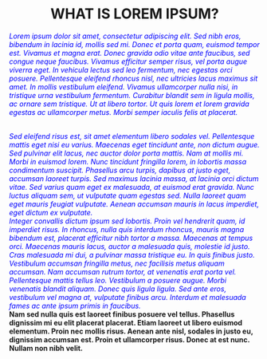 <!DOCTYPE html>
<html>
<body>

<h1><center>WHAT IS LOREM IPSUM?</h1>
  
<p><i style="color:Blue;">Lorem ipsum dolor sit amet, consectetur adipiscing elit. Sed nibh eros, bibendum in lacinia id, mollis sed mi. Donec et porta quam, euismod tempor est. Vivamus et magna erat. Donec gravida odio vitae ante faucibus, sed congue neque faucibus. Vivamus efficitur semper risus, vel porta augue viverra eget. In vehicula lectus sed leo fermentum, nec egestas orci posuere. Pellentesque eleifend rhoncus nisl, nec ultricies lacus maximus sit amet. In mollis vestibulum eleifend. Vivamus ullamcorper nulla nisi, in tristique urna vestibulum fermentum. Curabitur blandit sem in ligula mollis, ac ornare sem tristique. Ut at libero tortor. Ut quis lorem et lorem gravida egestas ac ullamcorper metus. Morbi semper iaculis felis at placerat.</p></i>
<br>
<i style="color:blue;">Sed eleifend risus est, sit amet elementum libero sodales vel. Pellentesque mattis eget nisi eu varius. Maecenas eget tincidunt ante, non dictum augue. Sed pulvinar elit lacus, nec auctor dolor porta mattis. Nam at mollis mi. Morbi in euismod lorem. Nunc tincidunt fringilla lorem, in lobortis massa condimentum suscipit. Phasellus arcu turpis, dapibus at justo eget, accumsan laoreet turpis. Sed maximus lacinia massa, at lacinia orci dictum vitae. Sed varius quam eget ex malesuada, at euismod erat gravida. Nunc luctus aliquam sem, ut vulputate quam egestas sed. Nulla laoreet quam eget mauris feugiat vulputate. Aenean accumsan mauris in lacus imperdiet, eget dictum ex vulputate.</i>
<br>
<i style="color:blue;">Integer convallis dictum ipsum sed lobortis. Proin vel hendrerit quam, id imperdiet risus. In rhoncus, nulla quis interdum rhoncus, mauris magna bibendum est, placerat efficitur nibh tortor a massa. Maecenas at tempus orci. Maecenas mauris lacus, auctor a malesuada quis, molestie id justo. Cras malesuada mi dui, a pulvinar massa tristique eu. In quis finibus justo. Vestibulum accumsan fringilla metus, nec facilisis metus aliquam accumsan. Nam accumsan rutrum tortor, at venenatis erat porta vel. Pellentesque mattis tellus leo. Vestibulum a posuere augue. Morbi venenatis blandit aliquam. Donec quis ligula ligula. Sed ante eros, vestibulum vel magna at, vulputate finibus arcu. Interdum et malesuada fames ac ante ipsum primis in faucibus.</i>
<br>
<b style="text-align:center;">Nam sed nulla quis est laoreet finibus posuere vel tellus. Phasellus dignissim mi eu elit placerat placerat. Etiam laoreet ut libero euismod elementum. Proin nec mollis risus. Aenean ante nisl, sodales in justo eu, dignissim accumsan est. Proin et ullamcorper risus. Donec at est nunc. Nullam non nibh velit.</b>
